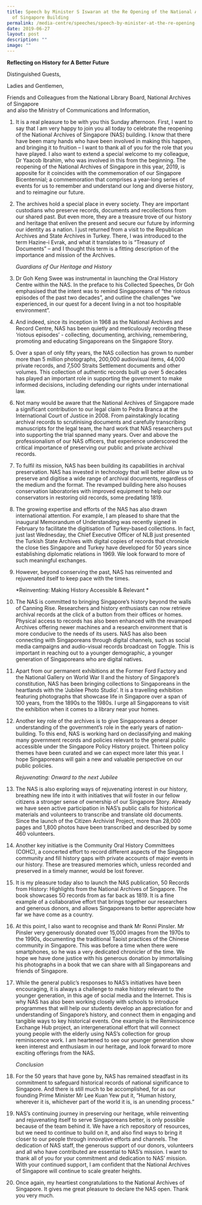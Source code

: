 ```yaml
---
title: Speech by Minister S Iswaran at the Re Opening of the National Archives
  of Singapore Building
permalink: /media-centre/speeches/speech-by-minister-at-the-re-opening-of-nas-building/
date: 2019-06-27
layout: post
description: ""
image: ""
---
```

**Reflecting on History for A Better Future**

Distinguished Guests,   
  
Ladies and Gentlemen,   
  
Friends and Colleagues from the National Library Board, National Archives of Singapore  
and also the Ministry of Communications and Information,  

1. It is a real pleasure to be with you this Sunday afternoon. First, I want to say that I am very happy to join you all today to celebrate the reopening of the National Archives of Singapore (NAS) building. I know that there have been many hands who have been involved in making this happen, and bringing it to fruition – I want to thank all of you for the role that you have played. I also want to extend a special welcome to my colleague, Dr Yaacob Ibrahim, who was involved in this from the beginning. The reopening of the National Archives of Singapore in this year, 2019, is apposite for it coincides with the commemoration of our Singapore Bicentennial; a commemoration that comprises a year-long series of events for us to remember and understand our long and diverse history, and to reimagine our future.   
  
2. The archives hold a special place in every society. They are important custodians who preserve records, documents and recollections from our shared past. But even more, they are a treasure trove of our history and heritage that enliven the present and secure our future by informing our identity as a nation. I just returned from a visit to the Republican Archives and State Archives in Turkey. There, I was introduced to the term Hazine-i Evrak, and what it translates to is “Treasury of Documents” – and I thought this term is a fitting description of the importance and mission of the Archives.   
  
    *Guardians of Our Heritage and History*  
  
3. Dr Goh Keng Swee was instrumental in launching the Oral History Centre within the NAS. In the preface to his Collected Speeches, Dr Goh emphasised that the intent was to remind Singaporeans of “the riotous episodes of the past two decades”, and outline the challenges “we experienced, in our quest for a decent living in a not too hospitable environment”.   
  
4. And indeed, since its inception in 1968 as the National Archives and Record Centre, NAS has been quietly and meticulously recording these ‘riotous episodes’ - collecting, documenting, archiving, remembering, promoting and educating Singaporeans on the Singapore Story.   
  
5. Over a span of only fifty years, the NAS collection has grown to number more than 5 million photographs, 200,000 audiovisual items, 44,000 private records, and 7,500 Straits Settlement documents and other volumes. This collection of authentic records built up over 5 decades has played an important role in supporting the government to make informed decisions, including defending our rights under international law.   
  
6. Not many would be aware that the National Archives of Singapore made a significant contribution to our legal claim to Pedra Branca at the International Court of Justice in 2008. From painstakingly locating archival records to scrutinising documents and carefully transcribing manuscripts for the legal team, the hard work that NAS researchers put into supporting the trial spanned many years. Over and above the professionalism of our NAS officers, that experience underscored the critical importance of preserving our public and private archival records.   
  
7. To fulfil its mission, NAS has been building its capabilities in archival preservation. NAS has invested in technology that will better allow us to preserve and digitise a wide range of archival documents, regardless of the medium and the format. The revamped building here also houses conservation laboratories with improved equipment to help our conservators in restoring old records, some predating 1819.   
  
8. The growing expertise and efforts of the NAS has also drawn international attention. For example, I am pleased to share that the inaugural Memorandum of Understanding was recently signed in February to facilitate the digitisation of Turkey-based collections. In fact, just last Wednesday, the Chief Executive Officer of NLB just presented the Turkish State Archives with digital copies of records that chronicle the close ties Singapore and Turkey have developed for 50 years since establishing diplomatic relations in 1969. We look forward to more of such meaningful exchanges.   
  
9. However, beyond conserving the past, NAS has reinvented and rejuvenated itself to keep pace with the times.   
  
    *Reinventing: Making History Accessible & Relevant *  
  
10. The NAS is committed to bringing Singapore’s history beyond the walls of Canning Rise. Researchers and history enthusiasts can now retrieve archival records at the click of a button from their offices or homes. Physical access to records has also been enhanced with the revamped Archives offering newer machines and a research environment that is more conducive to the needs of its users. NAS has also been connecting with Singaporeans through digital channels, such as social media campaigns and audio-visual records broadcast on Toggle. This is important in reaching out to a younger demographic, a younger generation of Singaporeans who are digital natives.  
  
11. Apart from our permanent exhibitions at the Former Ford Factory and the National Gallery on World War II and the history of Singapore’s constitution, NAS has been bringing collections to Singaporeans in the heartlands with the ‘Jubilee Photo Studio’. It is a travelling exhibition featuring photographs that showcase life in Singapore over a span of 100 years, from the 1890s to the 1980s. I urge all Singaporeans to visit the exhibition when it comes to a library near your homes.   
  
12. Another key role of the archives is to give Singaporeans a deeper understanding of the government’s role in the early years of nation-building. To this end, NAS is working hard on declassifying and making many government records and policies relevant to the general public accessible under the Singapore Policy History project. Thirteen policy themes have been curated and we can expect more later this year. I hope Singaporeans will gain a new and valuable perspective on our public policies.   
  
    *Rejuvenating: Onward to the next Jubilee*  
  
13. The NAS is also exploring ways of rejuvenating interest in our history, breathing new life into it with initiatives that will foster in our fellow citizens a stronger sense of ownership of our Singapore Story. Already we have seen active participation in NAS’s public calls for historical materials and volunteers to transcribe and translate old documents. Since the launch of the Citizen Archivist Project, more than 28,000 pages and 1,800 photos have been transcribed and described by some 460 volunteers.  
  
14. Another key initiative is the Community Oral History Committees (COHC), a concerted effort to record different aspects of the Singapore community and fill history gaps with private accounts of major events in our history. These are treasured memories which, unless recorded and preserved in a timely manner, would be lost forever.  
  
15. It is my pleasure today also to launch the NAS publication, 50 Records from History: Highlights from the National Archives of Singapore. The book showcases 50 records from as far back as 1819. It is a fine example of a collaborative effort that brings together our researchers and generous donors, and allows Singaporeans to better appreciate how far we have come as a country.   
  
16. At this point, I also want to recognise and thank Mr Ronni Pinsler. Mr Pinsler very generously donated over 15,000 images from the 1970s to the 1990s, documenting the traditional Taoist practices of the Chinese community in Singapore. This was before a time when there were smartphones, so he was a very dedicated chronicler of the time. We hope we have done justice with his generous donation by immortalising his photographs in a book that we can share with all Singaporeans and friends of Singapore.   
  
17. While the general public’s responses to NAS’s initiatives have been encouraging, it is always a challenge to make history relevant to the younger generation, in this age of social media and the Internet. This is why NAS has also been working closely with schools to introduce programmes that will help our students develop an appreciation for and understanding of Singapore’s history, and connect them in engaging and tangible ways to key historical events. One example is the Reminiscence Exchange Hub project, an intergenerational effort that will connect young people with the elderly using NAS’s collection for group reminiscence work. I am heartened to see our younger generation show keen interest and enthusiasm in our heritage, and look forward to more exciting offerings from the NAS.   
  
    *Conclusion* 
  
18. For the 50 years that have gone by, NAS has remained steadfast in its commitment to safeguard historical records of national significance to Singapore. And there is still much to be accomplished, for as our founding Prime Minister Mr Lee Kuan Yew put it, “Human history, wherever it is, whichever part of the world it is, is an unending process.”   
  
19. NAS’s continuing journey in preserving our heritage, while reinventing and rejuvenating itself to serve Singaporeans better, is only possible because of the team behind it. We have a rich repository of resources, but we need to continue to build on it, and also find ways to bring it closer to our people through innovative efforts and channels. The dedication of NAS staff, the generous support of our donors, volunteers and all who have contributed are essential to NAS’s mission. I want to thank all of you for your commitment and dedication to NAS’ mission. With your continued support, I am confident that the National Archives of Singapore will continue to scale greater heights.  
  
20. Once again, my heartiest congratulations to the National Archives of Singapore. It gives me great pleasure to declare the NAS open. Thank you very much.